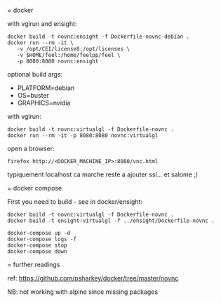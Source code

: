 = docker

with vglrun and ensight:

```
docker build -t novnc:ensight -f Dockerfile-novnc-debian .
docker run --rm -it \
   -v /opt/CEI/license8:/opt/licenses \
   -v $HOME/feel:/home/feelpp/feel \
   -p 8080:8080 novnc:ensight
```

optional build args:
* PLATFORM=debian
* OS=buster
* GRAPHICS=nvidia

with vglrun:
```
docker build -t novnc:virtualgl -f Dockerfile-novnc .
docker run --rm -it -p 8080:8080 novnc:virtualgl
```

open a browser:
```
firefox http://<DOCKER_MACHINE_IP>:8080/vnc.html
```

typiquement localhost ca marche
reste a ajouter ssl... et salome ;)


= docker compose

First you need to build - see in docker/ensight:
```
docker build -t novnc:virtualgl -f Dockerfile-novnc .
docker build -t ensight:virtualgl -f ../ensight/Dockerfile-novnc .
```

```
docker-compose up -d
docker-compose logs -f
docker-compose stop
docker-compose down
```



= further readings

ref: https://github.com/psharkey/docker/tree/master/novnc

NB: not working with alpine since missing packages